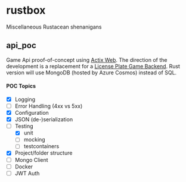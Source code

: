 # rustbox
Miscellaneous Rustacean shenanigans

## api_poc
Game Api proof-of-concept using [Actix Web](https://actix.rs/docs/getting-started/). The direction of the development is a replacement for a [License Plate Game Backend](https://github.com/aspirinonfire/thegame/tree/master/backend). Rust version will use MongoDB (hosted by Azure Cosmos) instead of SQL.

#### POC Topics
- [x] Logging
- [ ] Error Handling (4xx vs 5xx)
- [x] Configuration
- [x] JSON (de-)serialization
- [ ] Testing
  - [x] unit
  - [ ] mocking
  - [ ] testcontainers
- [x] Project/folder structure
- [ ] Mongo Client
- [ ] Docker
- [ ] JWT Auth